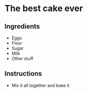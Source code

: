 # The best cake ever

## Ingredients

- Eggs
- Flour
- Sugar
- Milk
- Other stuff


## Instructions

- Mix it all together and bake it
